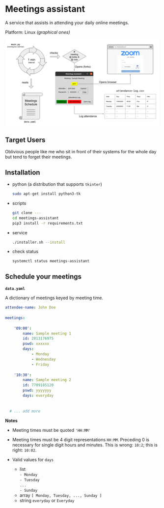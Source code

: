 # Meetings assistant

A service that assists in attending your daily online meetings.

Platform: Linux _(graphical ones)_



![Overview](images/overview.svg)

## Target Users 

Oblivious people like me who sit in front of their systems for the whole day but tend to forget their meetings.  

## Installation

- python (a distribution that supports `tkinter`)

  ```bash
  sudo apt-get install python3-tk
  ```

- scripts

  ```bash
  git clone ---
  cd meetings-assistant
  pip3 install -r requirements.txt
  ```

- service

  ```bash
  ./installer.sh --install
  ```

- check status

  ```bash
  systemctl status meetings-assistant
  ```

## Schedule your meetings

**`data.yaml`**

A dictionary of meetings keyed by meeting time.

```yaml
attendee-name: John Doe

meetings:

    '09:00':
        name: Sample meeting 1
        id: 2813176975
        pswd: xxxxxx
        days:
            - Monday
            - Wednesday
            - Friday

    '10:30':
        name: Sample meeting 2
        id: 7709185120
        pswd: yyyyyyy
        days: everyday


  # ... add more
```

**Notes**

- Meeting times must be quoted `'HH:MM'`

- Meeting times must be 4 digit representations `HH:MM`.
  Preceding 0 is necessary for single digit hours and minutes. This is wrong: `10:2`; this is right: `10:02`.
  
- Valid values for `days`
  - list<br>
    `- Monday`<br>
    `- Tuesday`<br>
    `...`<br>
    `- Sunday`<br>
  - array
    `[ Monday, Tuesday, ..., Sunday ]`
  - string
    `everyday` or `Everyday`
